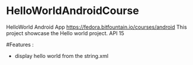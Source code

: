 # HelloWorldAndroidCourse
HelloWorld Android App https://fedora.bitfountain.io/courses/android
This project showcase the Hello world project.
API 15



#Features : 
- display hello world from the string.xml
